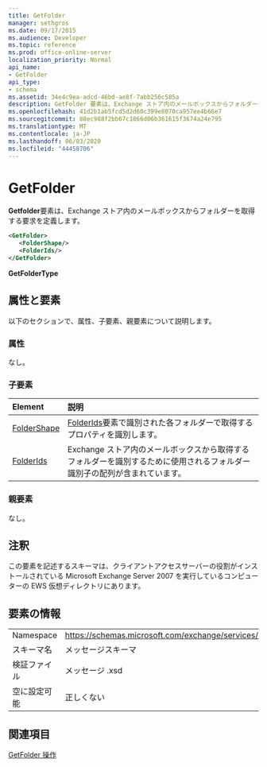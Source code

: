 ```yaml
---
title: GetFolder
manager: sethgros
ms.date: 09/17/2015
ms.audience: Developer
ms.topic: reference
ms.prod: office-online-server
localization_priority: Normal
api_name:
- GetFolder
api_type:
- schema
ms.assetid: 34e4c9ea-adcd-46bd-ae8f-7abb256c585a
description: GetFolder 要素は、Exchange ストア内のメールボックスからフォルダーを取得する要求を定義します。
ms.openlocfilehash: 41d2b1ab5fcd5d2d60c399e8070ca957ee4b66e7
ms.sourcegitcommit: 88ec988f2bb67c1866d06b361615f3674a24e795
ms.translationtype: MT
ms.contentlocale: ja-JP
ms.lasthandoff: 06/03/2020
ms.locfileid: "44458706"
---
```

# <a name="getfolder"></a>GetFolder

**Getfolder**要素は、Exchange ストア内のメールボックスからフォルダーを取得する要求を定義します。 
  
```xml
<GetFolder>
   <FolderShape/>
   <FolderIds/>
</GetFolder>
```

 **GetFolderType**
## <a name="attributes-and-elements"></a>属性と要素

以下のセクションで、属性、子要素、親要素について説明します。
  
### <a name="attributes"></a>属性

なし。
  
### <a name="child-elements"></a>子要素

|**Element**|**説明**|
|:-----|:-----|
|[FolderShape](foldershape.md) <br/> |[FolderIds](folderids.md)要素で識別された各フォルダーで取得するプロパティを識別します。  <br/> |
|[FolderIds](folderids.md) <br/> |Exchange ストア内のメールボックスから取得するフォルダーを識別するために使用されるフォルダー識別子の配列が含まれています。  <br/> |
   
### <a name="parent-elements"></a>親要素

なし。
  
## <a name="remarks"></a>注釈

この要素を記述するスキーマは、クライアントアクセスサーバーの役割がインストールされている Microsoft Exchange Server 2007 を実行しているコンピューターの EWS 仮想ディレクトリにあります。
  
## <a name="element-information"></a>要素の情報

|||
|:-----|:-----|
|Namespace  <br/> |https://schemas.microsoft.com/exchange/services/2006/messages  <br/> |
|スキーマ名  <br/> |メッセージスキーマ  <br/> |
|検証ファイル  <br/> |メッセージ .xsd  <br/> |
|空に設定可能  <br/> |正しくない  <br/> |
   
## <a name="see-also"></a>関連項目



[GetFolder 操作](getfolder-operation.md)

